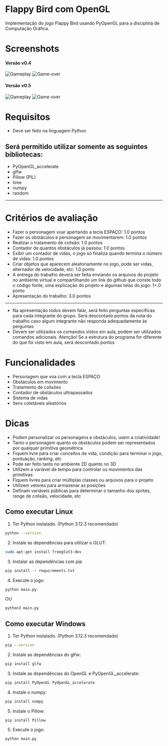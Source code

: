 # Flappy Bird com OpenGL

Implementação do jogo Flappy Bird usando PyOpenGL para a disciplina de Computação Gráfica.

# Screenshots

#### Versão v0.4

![Gameplay](screenshots/v0.4/game_over.png)
![Game-over](screenshots/v0.4/gameplay.png)

#### Versão v0.5

![Gameplay](screenshots/v0.5/game_over.png)
![Game-over](screenshots/v0.5/gameplay.png)

# Requisitos
- Deve ser feito na linguagem Python

## Será permitido utilizar somente as seguintes bibliotecas:
- PyOpenGL_accelerate
- glfw
- Pillow (PIL)
- time
- numpy
- random

---

# Critérios de avaliação
- Fazer o personagem voar apertando a tecla ESPAÇO: 1.0 pontos
- Fazer os obstáculos e personagem se movimentarem: 1.0 pontos
- Realizar o tratamento de colisão: 1.0 pontos
- Contador de quantos obstáculos já passou: 1.0 pontos
- Exibir um contador de vidas, o jogo só finaliza quando termina o número de vidas: 1.0 pontos
- Criar objetos que aparecem aleatoriamente no jogo, pode ser vidas, alternador de velocidade, etc: 1.0 ponto
- A entrega do trabalho deverá ser feita enviando os arquivos do projeto no ambiente virtual e compartilhando um link do github que conste todo o código fonte, uma explicação do projeto e algumas telas do jogo: 1+.0 ponto
- Apresentação do trabalho: 3.0 pontos

---

- Na apresentação todos devem falar, será feito perguntas específicas
para cada integrante do grupo. Será descontado pontos da nota do
trabalho caso algum integrante não responda adequadamente às
perguntas
- Devem ser utilizados os comandos vistos em aula, podem ser
utilizados comandos adicionais. Atenção! Se a estrutura do programa
for diferente do que foi visto em aula, será descontado pontos


# Funcionalidades

- Personagem que voa com a tecla ESPAÇO
- Obstáculos em movimento
- Tratamento de colisões
- Contador de obstáculos ultrapassados
- Sistema de vidas
- Itens coletáveis aleatórios

# Dicas
- Podem personalizar os personagens e obstáculos, usem a criatividade!
- Tanto o personagem quanto os obstáculos podem ser representados
por qualquer primitiva geométrica
- Fiquem livre para criar conceitos de vida, condição para terminar o jogo,
pontuação, ranking, etc
- Pode ser feito tanto no ambiente 2D quanto no 3D
- Utilizem a variável de tempo para controlar os movimentos das
primitivas
- Fiquem livres para criar múltiplas classes ou arquivos para o projeto
- Utilizem vetores para armazenar as posições
- Definam variáveis públicas para determinar o tamanho dos sprites,
range de colisão, velocidade, etc

## Como executar Linux

1. Ter Python instalado. (Python 3.12.3 recomendado)
```bash
python --version
```

2. Instale as dependências para utilizar o GLUT:
```bash
sudo apt-get install freeglut3-dev
```

3. Instalar as dependências com pip
```bash
pip install -r requirements.txt
```

4. Execute o jogo:
```bash
python main.py
```
OU
```bash
python3 main.py
```

## Como executar Windows

1. Ter Python instalado. (Python 3.12.3 recomendado)
```cmd
pip --version
```

2. Instale as dependências do glfw:
```cmd
pip install glfw
```

3. Instale as dependências do OpenGL e PyOpenGL_accelerate:
```cmd
pip install PyOpenGL PyOpenGL_accelerate
```

4. Instale o numpy:
```cmd
pip install numpy
```

5. Instale o Pillow:
```cmd
pip install Pillow
```

5. Execute o jogo:
```cmd
python main.py
```